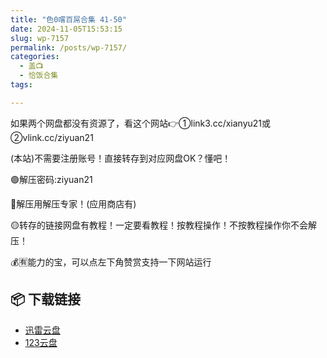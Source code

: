 ```yaml
---
title: "色0嚐百屌合集 41-50"
date: 2024-11-05T15:53:15
slug: wp-7157
permalink: /posts/wp-7157/
categories:
  - 盖📺
  - 恰饭合集
tags:

---
```


如果两个网盘都没有资源了，看这个网站👉①link3.cc/xianyu21或②vlink.cc/ziyuan21

(本站)不需要注册账号！直接转存到对应网盘OK？懂吧！

🟢解压密码:ziyuan21

🔵解压用解压专家！(应用商店有)

🟡转存的链接网盘有教程！一定要看教程！按教程操作！不按教程操作你不会解压！

💰🈶能力的宝，可以点左下角赞赏支持一下网站运行

## 📦 下载链接
- [迅雷云盘](https://blziyuan21.com/pay-download/7157?key=d697c05ecb&down_id=0)
- [123云盘](https://blziyuan21.com/pay-download/7157?key=d697c05ecb&down_id=1)

